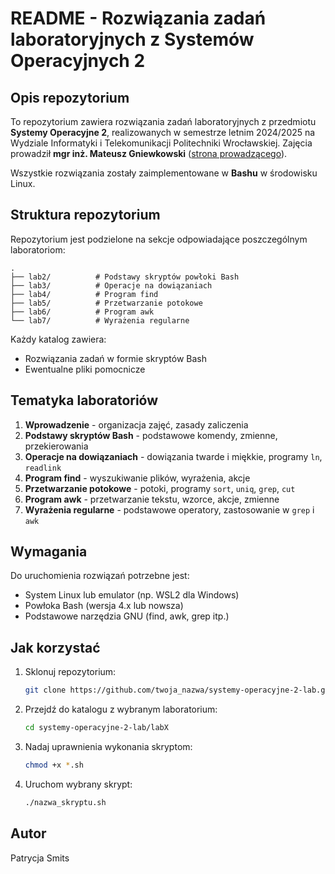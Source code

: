 # README - Rozwiązania zadań laboratoryjnych z Systemów Operacyjnych 2

## Opis repozytorium

To repozytorium zawiera rozwiązania zadań laboratoryjnych z przedmiotu **Systemy Operacyjne 2**, realizowanych w semestrze letnim 2024/2025 na Wydziale Informatyki i Telekomunikacji Politechniki Wrocławskiej. Zajęcia prowadził **mgr inż. Mateusz Gniewkowski** ([strona prowadzącego](https://gniewkowski.wroclaw.pl/)).

Wszystkie rozwiązania zostały zaimplementowane w **Bashu** w środowisku Linux.

## Struktura repozytorium

Repozytorium jest podzielone na sekcje odpowiadające poszczególnym laboratoriom:

```
.
├── lab2/          # Podstawy skryptów powłoki Bash
├── lab3/          # Operacje na dowiązaniach
├── lab4/          # Program find
├── lab5/          # Przetwarzanie potokowe
├── lab6/          # Program awk
└── lab7/          # Wyrażenia regularne
```

Każdy katalog zawiera:
- Rozwiązania zadań w formie skryptów Bash
- Ewentualne pliki pomocnicze

## Tematyka laboratoriów

1. **Wprowadzenie** - organizacja zajęć, zasady zaliczenia
2. **Podstawy skryptów Bash** - podstawowe komendy, zmienne, przekierowania
3. **Operacje na dowiązaniach** - dowiązania twarde i miękkie, programy `ln`, `readlink`
4. **Program find** - wyszukiwanie plików, wyrażenia, akcje
5. **Przetwarzanie potokowe** - potoki, programy `sort`, `uniq`, `grep`, `cut`
6. **Program awk** - przetwarzanie tekstu, wzorce, akcje, zmienne
7. **Wyrażenia regularne** - podstawowe operatory, zastosowanie w `grep` i `awk`

## Wymagania

Do uruchomienia rozwiązań potrzebne jest:
- System Linux lub emulator (np. WSL2 dla Windows)
- Powłoka Bash (wersja 4.x lub nowsza)
- Podstawowe narzędzia GNU (find, awk, grep itp.)

## Jak korzystać

1. Sklonuj repozytorium:
   ```bash
   git clone https://github.com/twoja_nazwa/systemy-operacyjne-2-lab.git
   ```

2. Przejdź do katalogu z wybranym laboratorium:
   ```bash
   cd systemy-operacyjne-2-lab/labX
   ```

3. Nadaj uprawnienia wykonania skryptom:
   ```bash
   chmod +x *.sh
   ```

4. Uruchom wybrany skrypt:
   ```bash
   ./nazwa_skryptu.sh
   ```

## Autor
Patrycja Smits
